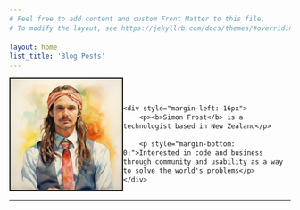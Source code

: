 ```yaml
---
# Feel free to add content and custom Front Matter to this file.
# To modify the layout, see https://jekyllrb.com/docs/themes/#overriding-theme-defaults

layout: home
list_title: 'Blog Posts'
---
```


<div style="display: flex; align-items: end; margin-bottom: 16px;">
    <img height="200px" style="border-style: solid; border-width: 2px;" src="/assets/profile-picture.jpg" width=200px />

    <div style="margin-left: 16px">
        <p><b>Simon Frost</b> is a technologist based in New Zealand</p>

        <p style="margin-bottom: 0;">Interested in code and business through community and usability as a way to solve the world's problems</p>
    </div>
</div>

<hr />
<br />